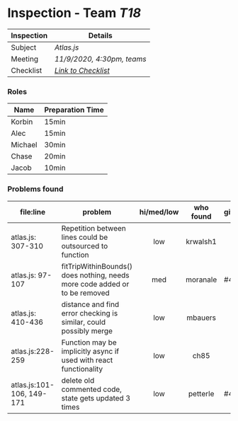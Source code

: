 # Inspection - Team *T18* 
 
| Inspection | Details |
| ----- | ----- |
| Subject | *Atlas.js* |
| Meeting | *11/9/2020, 4:30pm, teams* |
| Checklist | *[Link to Checklist](https://github.com/csucs314f20/t18/blob/master/reports/checklist.md)* |

### Roles

| Name | Preparation Time |
| ---- | ---- |
| Korbin | 15min |
| Alec | 15min |
| Michael | 30min |
| Chase | 20min |
| Jacob | 10min |

### Problems found

| file:line | problem | hi/med/low | who found | github#  |
| --- | --- | :---: | :---: | --- |
| atlas.js: 307-310 | Repetition between lines could be outsourced to function | low | krwalsh1 | |
| atlas.js: 97-107 | fitTripWithinBounds() does nothing, needs more code added or to be removed | med | moranale | #412 |
| atlas.js: 410-436 | distance and find error checking is similar, could possibly merge | low | mbauers | |
| atlas.js:228-259 | Function may be implicitly async if used with react functionality | low | ch85 | |
| atlas.js:101-106, 149-171 | delete old commented code, state gets updated 3 times | low | petterle | #415 |
